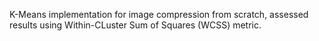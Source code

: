 K-Means implementation for image compression from scratch, assessed results using Within-CLuster Sum of Squares (WCSS) metric.
